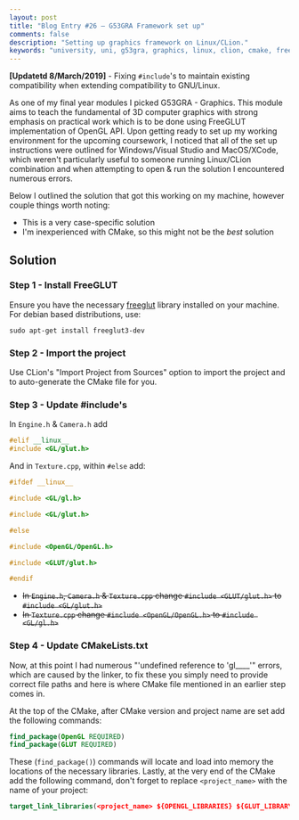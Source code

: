 ```yaml
---
layout: post
title: "Blog Entry #26 – G53GRA Framework set up"
comments: false
description: "Setting up graphics framework on Linux/CLion."
keywords: "university, uni, g53gra, graphics, linux, clion, cmake, freeglut, opengl, c++, computer science"
--- 
```


**[Updatetd 8/March/2019]** - Fixing `#include`'s to maintain existing compatibility when extending compatibility to GNU/Linux.

As one of my final year modules I picked G53GRA - Graphics. This module aims to teach the fundamental of 3D computer graphics with strong emphasis on practical work which is to be done using FreeGLUT implementation of OpenGL API. Upon getting ready to set up my working environment for the upcoming coursework, I noticed that all of the set up instructions were outlined for Windows/Visual Studio and MacOS/XCode, which weren't particularly useful to someone running Linux/CLion combination and when attempting to open & run the solution I encountered numerous errors.

Below I outlined the solution that got this working on my machine, however couple things worth noting:
- This is a very case-specific solution
- I'm inexperienced with CMake, so this might not be the *best* solution

## Solution
### Step 1 - Install FreeGLUT
Ensure you have the necessary [freeglut](http://freeglut.sourceforge.net/) library installed on your machine. For debian based distributions, use:
```shell
sudo apt-get install freeglut3-dev
```

### Step 2 - Import the project
Use CLion's "Import Project from Sources" option to import the project and to auto-generate the CMake file for you.

### Step 3 - Update #include's
In `Engine.h` & `Camera.h` add 

```cpp
#elif __linux__
#include <GL/glut.h> 
```

And in `Texture.cpp`, within `#else` add:

```c++
#ifdef __linux__

#include <GL/gl.h>

#include <GL/glut.h>

#else

#include <OpenGL/OpenGL.h>

#include <GLUT/glut.h>

#endif

```

- ~~In `Engine.h`, `Camera.h` & `Texture.cpp` change `#include <GLUT/glut.h>` to `#include <GL/glut.h>`~~
- ~~In `Texture.cpp` change `#include <OpenGL/OpenGL.h>` to `#include <GL/gl.h>`~~

### Step 4 - Update CMakeLists.txt
Now, at this point I had numerous "'undefined reference to 'gl____'" errors, which are caused by the linker, to fix these you simply need to provide correct file paths and here is where CMake file mentioned in an earlier step comes in.

At the top of the CMake, after CMake version and project name are set add the following commands:
```cmake
find_package(OpenGL REQUIRED)
find_package(GLUT REQUIRED)
```

These (`find_package()`) commands will locate and load into memory the locations of the necessary libraries. Lastly, at the very end of the CMake add the following command, don't forget to replace `<project_name>` with the name of your project:

```cmake
target_link_libraries(<project_name> ${OPENGL_LIBRARIES} ${GLUT_LIBRARY})
```